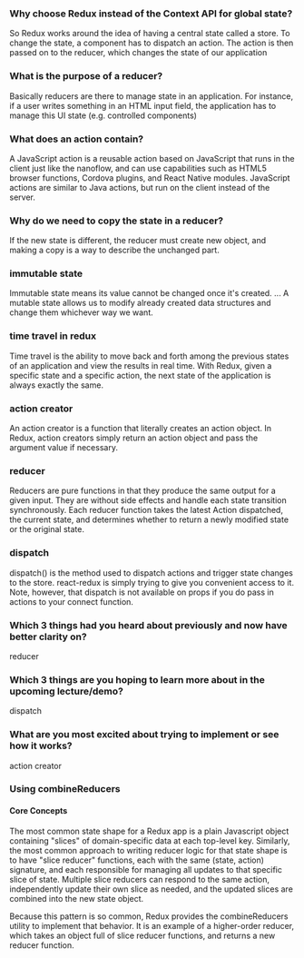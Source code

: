 ### Why choose Redux instead of the Context API for global state?

So Redux works around the idea of having a central state called a store. To change the state, a component has to dispatch an action. The action is then passed on to the reducer, which changes the state of our application

### What is the purpose of a reducer?

Basically reducers are there to manage state in an application. For instance, if a user writes something in an HTML input field, the application has to manage this UI state (e.g. controlled components)

### What does an action contain?

A JavaScript action is a reusable action based on JavaScript that runs in the client just like the nanoflow, and can use capabilities such as HTML5 browser functions, Cordova plugins, and React Native modules. JavaScript actions are similar to Java actions, but run on the client instead of the server.

### Why do we need to copy the state in a reducer?

If the new state is different, the reducer must create new object, and making a copy is a way to describe the unchanged part.

### immutable state

Immutable state means its value cannot be changed once it's created. ... A mutable state allows us to modify already created data structures and change them whichever way we want.

### time travel in redux

Time travel is the ability to move back and forth among the previous states of an application and view the results in real time. With Redux, given a specific state and a specific action, the next state of the application is always exactly the same.

### action creator

An action creator is a function that literally creates an action object. In Redux, action creators simply return an action object and pass the argument value if necessary.

### reducer

Reducers are pure functions in that they produce the same output for a given input. They are without side effects and handle each state transition synchronously. Each reducer function takes the latest Action dispatched, the current state, and determines whether to return a newly modified state or the original state.

### dispatch

dispatch() is the method used to dispatch actions and trigger state changes to the store. react-redux is simply trying to give you convenient access to it. Note, however, that dispatch is not available on props if you do pass in actions to your connect function.

### Which 3 things had you heard about previously and now have better clarity on?

reducer

### Which 3 things are you hoping to learn more about in the upcoming lecture/demo?

dispatch

### What are you most excited about trying to implement or see how it works?

action creator

### Using combineReducers

#### Core Concepts​

The most common state shape for a Redux app is a plain Javascript object containing "slices" of domain-specific data at each top-level key. Similarly, the most common approach to writing reducer logic for that state shape is to have "slice reducer" functions, each with the same (state, action) signature, and each responsible for managing all updates to that specific slice of state. Multiple slice reducers can respond to the same action, independently update their own slice as needed, and the updated slices are combined into the new state object.

Because this pattern is so common, Redux provides the combineReducers utility to implement that behavior. It is an example of a higher-order reducer, which takes an object full of slice reducer functions, and returns a new reducer function.
